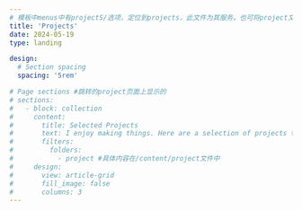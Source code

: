 ```yaml
---
# 模板中menus中有projectS/选项，定位到projects，此文件为其服务，也可将project文件夹改名为projects，将其放到该文件夹下，命名为_index.md？
title: 'Projects'
date: 2024-05-19
type: landing

design:
  # Section spacing
  spacing: '5rem'

# Page sections #跳转的project页面上显示的
# sections:
#   - block: collection
#     content:
#       title: Selected Projects
#       text: I enjoy making things. Here are a selection of projects that I have worked on over the years.
#       filters:
#         folders:
#           - project #具体内容在/content/project文件中
#     design:
#       view: article-grid
#       fill_image: false
#       columns: 3
---
```

